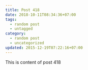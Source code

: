 ```yaml
---
title: Post 418
date: 2018-10-11T08:34:36+07:00
tags:
  - random post
  - untagged
category:
  - random post
  - uncategorized
updated: 2015-12-19T07:22:16+07:00
---
```

This is content of post 418